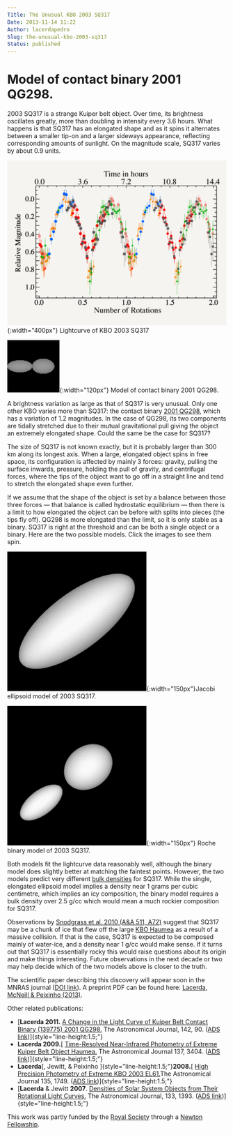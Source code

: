 ```yaml
---
Title: The Unusual KBO 2003 SQ317
Date: 2013-11-14 11:22
Author: lacerdapedro
Slug: the-unusual-kbo-2003-sq317
Status: published
---
```


# Model of contact binary 2001 QG298.

2003 SQ317 is a strange Kuiper belt object. Over time, its brightness oscillates greatly, more than doubling in intensity every 3.6 hours. What happens is that SQ317 has an elongated shape and as it spins it alternates between a smaller tip-on and a larger sideways appearance, reflecting corresponding amounts of sunlight. On the magnitude scale, SQ317 varies by about 0.9 units.

<!-- \[caption id="attachment_1174" align="aligncenter" width="400"\]![img_0060](https://lacerdapedro.files.wordpress.com/2013/11/img_0060.png?w=800){.aligncenter .size-medium .wp-image-1174 width="400" height="300"} Lightcurve of KBO 2003 SQ317.\[/caption\] -->
![Lightcurve of KBO 2003 SQ317.](figs/2013/11/img_0060.png){:width="400px"} Lightcurve of KBO 2003 SQ317

<!-- \[caption id="attachment_449" align="alignleft" width="120"\][![KBO 2001 QG298 model](http://lacerdapedro.files.wordpress.com/2013/11/qg982fitduo0-21077.gif){.size-full .wp-image-449 width="120" height="120"}](http://lacerdapedro.files.wordpress.com/2013/11/qg982fitduo0-21077.gif) Model of contact binary 2001 QG298.\[/caption\] -->
![Model of contact binary 2001 QG298.](figs/2013/11/qg982fitduo0-21077.gif){:width="120px"} Model of contact binary 2001 QG298.

A brightness variation as large as that of SQ317 is very unusual. Only one other KBO varies more than SQ317: the contact binary [2001 QG298](extreme-and-extremely-tilted-kbo/ "Extreme and Extremely Tilted KBO"), which has a variation of 1.2 magnitudes. In the case of QG298, its two components are tidally stretched due to their mutual gravitational pull giving the object an extremely elongated shape. Could the same be the case for SQ317?

The size of SQ317 is not known exactly, but it is probably larger than 300 km along its longest axis. When a large, elongated object spins in free space, its configuration is affected by mainly 3 forces: gravity, pulling the surface inwards, pressure, holding the pull of gravity, and centrifugal forces, where the tips of the object want to go off in a straight line and tend to stretch the elongated shape even further.

If we assume that the shape of the object is set by a balance between those three forces — that balance is called hydrostatic equilibrium — then there is a limit to how elongated the object can be before with splits into pieces (the tips fly off). QG298 is more elongated than the limit, so it is only stable as a binary. SQ317 is right at the threshold and can be both a single object or a binary. Here are the two possible models. Click the images to see them spin.

<!-- \[caption id="attachment_475" align="alignright" width="150"\][![2003 SQ317 Jacobi ellipsoid model](http://lacerdapedro.files.wordpress.com/2013/11/2003sq317_ellipsoid.gif?w=150 "Jacobi ellipsoid model of 2003 SQ317."){.size-thumbnail .wp-image-475 width="150" height="150"}](http://lacerdapedro.files.wordpress.com/2013/11/2003sq317_ellipsoid.gif) Jacobi ellipsoid model of 2003 SQ317.\[/caption\] -->

<!-- \[caption id="attachment_474" align="alignnone" width="150"\][![2003 SQ317 Roche binary model](http://lacerdapedro.files.wordpress.com/2013/11/2003sq317_binary.gif?w=150){.size-thumbnail .wp-image-474 width="150" height="150"}](http://lacerdapedro.files.wordpress.com/2013/11/2003sq317_binary.gif) Roche binary model of 2003 SQ317.\[/caption\] -->
![Jacobi ellipsoid model of 2003 SQ317.](figs/2013/11/2003sq317_ellipsoid.gif){:width="150px"}Jacobi ellipsoid model of 2003 SQ317.

![Roche binary model of 2003 SQ317.](figs/2013/11/2003sq317_binary.gif){:width="150px"} Roche binary model of 2003 SQ317.

Both models fit the lightcurve data reasonably well, although the binary model does slightly better at matching the faintest points. However, the two models predict very different [bulk densities](density "Density") for SQ317. While the single, elongated ellipsoid model implies a density near 1 grams per cubic centimetre, which implies an icy composition, the binary model requires a bulk density over 2.5 g/cc which would mean a much rockier composition for SQ317.

Observations by [Snodgrass et al. 2010 (A&A 511, A72)](http://labs.adsabs.harvard.edu/adsabs/abs/2010A&A...511A..72S?) suggest that SQ317 may be a chunk of ice that flew off the large [KBO Haumea](the-dark-red-spot-on-dwarf-planet-haumea "The Dark Red Spot on Dwarf Planet Haumea") as a result of a massive collision. If that is the case, SQ317 is expected to be composed mainly of water-ice, and a density near 1 g/cc would make sense. If it turns out that SQ317 is essentially rocky this would raise questions about its origin and make things interesting. Future observations in the next decade or two may help decide which of the two models above is closer to the truth.

The scientific paper describing this discovery will appear soon in the MNRAS journal ([DOI link](http://dx.doi.org/10.1093/mnras/stt2180)). A preprint PDF can be found here: [Lacerda, McNeill & Peixinho (2013)](https://arxiv.org/pdf/1309.1671v1.pdf).

Other related publications:

-   [**Lacerda 2011.** [A Change in the Light Curve of Kuiper Belt Contact Binary (139775) 2001 QG298.](https://ui.adsabs.harvard.edu/#abs/2011AJ....142...90L/abstract5) The Astronomical Journal, 142, 90. ([ADS link](http://labs.adsabs.harvard.edu/adsabs/abs/2011AJ....142...90L/))]{style="line-height:1.5;"}
-   **Lacerda 2009.**[ [Time-Resolved Near-Infrared Photometry of Extreme Kuiper Belt Object Haumea.](http://goo.gl/gUzzs) The Astronomical Journal 137, 3404. ([ADS link](http://labs.adsabs.harvard.edu/adsabs/abs/2009AJ....137.3404L/))]{style="line-height:1.5;"}
-   **Lacerda**[, Jewitt, & Peixinho ]{style="line-height:1.5;"}**2008.**[ [High Precision Photometry of Extreme KBO 2003 EL61.](http://goo.gl/ecG1U)The Astronomical Journal 135, 1749. ([ADS link](http://labs.adsabs.harvard.edu/adsabs/abs/2008AJ....135.1749L/))]{style="line-height:1.5;"}
-   [**Lacerda** & Jewitt **2007**. [Densities of Solar System Objects from Their Rotational Light Curves.](https://ui.adsabs.harvard.edu/#abs/2007AJ....133.1393L/abstract) The Astronomical Journal, 133, 1393. ([ADS link](http://labs.adsabs.harvard.edu/adsabs/abs/2007AJ....133.1393L/))]{style="line-height:1.5;"}

This work was partly funded by the [Royal Society](https://royalsociety.org) through a [Newton Fellowship](http://newtonfellowships.org).
